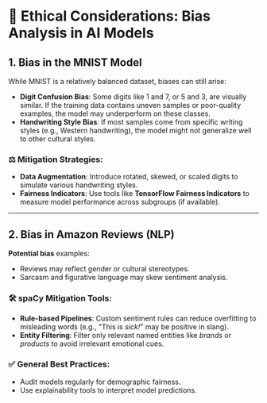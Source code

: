 # 🧠 Ethical Considerations: Bias Analysis in AI Models

## 1. Bias in the MNIST Model

While MNIST is a relatively balanced dataset, biases can still arise:

- **Digit Confusion Bias**: Some digits like 1 and 7, or 5 and 3, are visually similar. If the training data contains uneven samples or poor-quality examples, the model may underperform on these classes.
- **Handwriting Style Bias**: If most samples come from specific writing styles (e.g., Western handwriting), the model might not generalize well to other cultural styles.

### ⚖️ Mitigation Strategies:
- **Data Augmentation**: Introduce rotated, skewed, or scaled digits to simulate various handwriting styles.
- **Fairness Indicators**: Use tools like **TensorFlow Fairness Indicators** to measure model performance across subgroups (if available).

---

## 2. Bias in Amazon Reviews (NLP)

**Potential bias** examples:
- Reviews may reflect gender or cultural stereotypes.
- Sarcasm and figurative language may skew sentiment analysis.

### 🛠 spaCy Mitigation Tools:
- **Rule-based Pipelines**: Custom sentiment rules can reduce overfitting to misleading words (e.g., "This is *sick!*" may be positive in slang).
- **Entity Filtering**: Filter only relevant named entities like *brands* or *products* to avoid irrelevant emotional cues.

### ✅ General Best Practices:
- Audit models regularly for demographic fairness.
- Use explainability tools to interpret model predictions.
